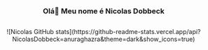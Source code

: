 ### <div align='center'> Olá👋 Meu nome é Nicolas Dobbeck </div>


##
<div align='center'>
![Nicolas GitHub stats](https://github-readme-stats.vercel.app/api?NicolasDobbeck=anuraghazra&theme=dark&show_icons=true)
</div>
